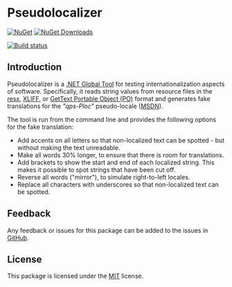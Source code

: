 # Pseudolocalizer

[![NuGet](https://img.shields.io/nuget/v/PseudoLocalize?logo=nuget&label=Latest&color=blue)](https://www.nuget.org/packages/PseudoLocalize "Download PseudoLocalize from NuGet")
[![NuGet Downloads](https://img.shields.io/nuget/dt/PseudoLocalize?logo=nuget&label=Downloads&color=blue)](https://www.nuget.org/packages/PseudoLocalize "Download PseudoLocalize from NuGet")

[![Build status](https://github.com/martincostello/Pseudolocalizer/workflows/build/badge.svg?branch=main&event=push)](https://github.com/martincostello/Pseudolocalizer/actions?query=workflow%3Abuild+branch%3Amain+event%3Apush)

## Introduction

Pseudolocalizer is a [.NET Global Tool](https://docs.microsoft.com/en-us/dotnet/core/tools/global-tools ".NET Global Tools overview") for testing internationalization aspects of software. Specifically, it reads string values from resource files in the [resx](https://docs.microsoft.com/en-us/dotnet/framework/resources/creating-resource-files-for-desktop-apps#resources-in-resx-files "Resources in .resx Files
"), [XLIFF](https://en.wikipedia.org/wiki/XLIFF "XLIFF"), or [GetText Portable Object (PO)](https://www.gnu.org/software/gettext/manual/html_node/PO-Files.html) format and generates fake translations for the _"qps-Ploc"_ pseudo-locale ([MSDN](https://docs.microsoft.com/en-gb/windows/desktop/Intl/using-pseudo-locales-for-localization-testing "Using pseudo-locales for localizability testing")).

The tool is run from the command line and provides the following options for the fake translation:

- Add accents on all letters so that non-localized text can be spotted - but without making the text unreadable.
- Make all words 30% longer, to ensure that there is room for translations.
- Add brackets to show the start and end of each localized string.
  This makes it possible to spot strings that have been cut off.
- Reverse all words ("mirror"), to simulate right-to-left locales.
- Replace all characters with underscores so that non-localized text can be spotted.

## Feedback

Any feedback or issues for this package can be added to the issues in [GitHub](https://github.com/martincostello/Pseudolocalizer/issues "This package's issues on GitHub.com").

## License

This package is licensed under the [MIT](https://github.com/martincostello/Pseudolocalizer/blob/main/LICENSE "The MIT license") license.
